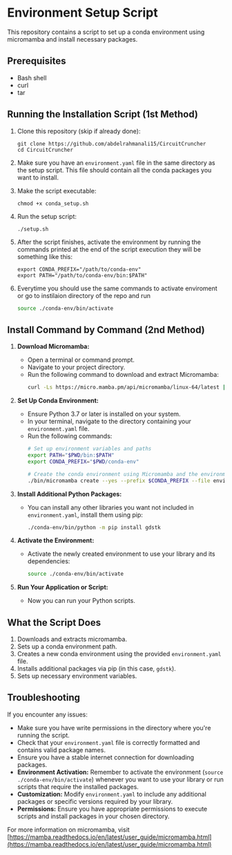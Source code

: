 # Environment Setup Script

This repository contains a script to set up a conda environment using micromamba and install necessary packages.

## Prerequisites

- Bash shell
- curl
- tar

## Running the Installation Script (1st Method)

1. Clone this repository (skip if already done):
   ```
   git clone https://github.com/abdelrahmanali15/CircuitCruncher
   cd CircuitCruncher
   ```

2. Make sure you have an `environment.yaml` file in the same directory as the setup script. This file should contain all the conda packages you want to install.

3. Make the script executable:
   ```
   chmod +x conda_setup.sh
   ```

4. Run the setup script:
   ```
   ./setup.sh
   ```

5. After the script finishes, activate the environment by running the commands printed at the end of the script execution they will be something like this:
   ```
   export CONDA_PREFIX="/path/to/conda-env"
   export PATH="/path/to/conda-env/bin:$PATH"
   ```

6. Everytime you should use the same commands to activate enviroment or go to instilaion directory of the repo and run 
    ```bash
    source ./conda-env/bin/activate
    ```


## Install Command by Command (2nd Method)

1. **Download Micromamba:**
   - Open a terminal or command prompt.
   - Navigate to your project directory.
   - Run the following command to download and extract Micromamba:
     ```bash
     curl -Ls https://micro.mamba.pm/api/micromamba/linux-64/latest | tar -xj bin/micromamba
     ```

2. **Set Up Conda Environment:**
   - Ensure Python 3.7 or later is installed on your system.
   - In your terminal, navigate to the directory containing your `environment.yaml` file.
   - Run the following commands:
     ```bash
     # Set up environment variables and paths
     export PATH="$PWD/bin:$PATH"
     export CONDA_PREFIX="$PWD/conda-env"
     
     # Create the conda environment using Micromamba and the environment.yaml file
     ./bin/micromamba create --yes --prefix $CONDA_PREFIX --file environment.yaml
     ```

3. **Install Additional Python Packages:**
   - You can install any other libraries you want not included in  `environment.yaml`, install them using pip:
     ```bash
     ./conda-env/bin/python -m pip install gdstk
     ```

4. **Activate the Environment:**
   - Activate the newly created environment to use your library and its dependencies:
     ```bash
     source ./conda-env/bin/activate
     ```

5. **Run Your Application or Script:**
   - Now you can run your Python scripts.


## What the Script Does

1. Downloads and extracts micromamba.
2. Sets up a conda environment path.
3. Creates a new conda environment using the provided `environment.yaml` file.
4. Installs additional packages via pip (in this case, `gdstk`).
5. Sets up necessary environment variables.



## Troubleshooting

If you encounter any issues:
- Make sure you have write permissions in the directory where you're running the script.
- Check that your `environment.yaml` file is correctly formatted and contains valid package names.
- Ensure you have a stable internet connection for downloading packages.
- **Environment Activation:** Remember to activate the environment (`source ./conda-env/bin/activate`) whenever you want to use your library or run scripts that require the installed packages.
- **Customization:** Modify `environment.yaml` to include any additional packages or specific versions required by your library.
- **Permissions:** Ensure you have appropriate permissions to execute scripts and install packages in your chosen directory.


For more information on micromamba, visit [https://mamba.readthedocs.io/en/latest/user_guide/micromamba.html](https://mamba.readthedocs.io/en/latest/user_guide/micromamba.html)




